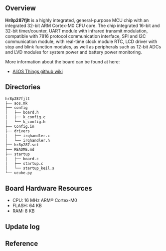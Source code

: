## Overview

 **Hr8p287fjlt** is a highly integrated, general-purpose MCU chip with an integrated 32-bit ARM Cortex-M0 CPU core. The chip integrated 16-bit and 32-bit timer/counter, UART module with infrared transmit modulation, compatible with 7816 protocol communication interface, SPI and I2C communication module, with real-time clock module RTC, LCD driver with stop and blink function modules, as well as peripherals such as 12-bit ADCs and LVD modules for system power and battery power monitoring.

More information about the board can be found at here:

- [AliOS Things github wiki](https://github.com/alibaba/AliOS-Things/wiki)

## Directories

```sh
hr8p287fjlt
├── aos.mk
├── config
│   ├── board.h
│   ├── k_config.c
│   └── k_config.h
├── Config.in
├── drivers
│   ├── irqhandler.c
│   └── irqhandler.h
├── hr8p287.sct
├── README.md
├── startup
│   ├── board.c
│   ├── startup.c
│   └── startup_keil.s
└── ucube.py
```

## Board Hardware Resources

* CPU: 16 MHz ARM® Cortex-M0
* FLASH: 64 KB
* RAM: 8 KB

## Update log

## Reference
